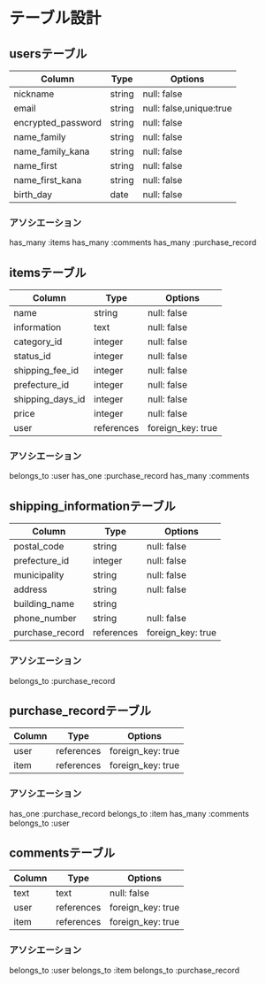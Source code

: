 # テーブル設計

## usersテーブル

| Column            | Type   | Options     |
| ----------------- | ------ | ----------- |
| nickname          | string | null: false |
| email             | string | null: false,unique:true |
| encrypted_password| string | null: false |
| name_family       | string | null: false |
| name_family_kana  | string | null: false |
| name_first        | string | null: false |
| name_first_kana   | string | null: false |
| birth_day         | date   | null: false |

### アソシエーション
has_many :items
has_many :comments
has_many :purchase_record

## itemsテーブル


| Column           | Type      | Options     |
| ---------------- | --------- | ----------- |
| name             | string    | null: false |
| information      | text      | null: false |
| category_id      | integer   | null: false |
| status_id        | integer   | null: false |
| shipping_fee_id  | integer   | null: false |
| prefecture_id    | integer   | null: false |
| shipping_days_id | integer   | null: false |
| price            | integer   | null: false |
| user             | references| foreign_key: true  |

### アソシエーション
belongs_to :user
has_one :purchase_record
has_many :comments

## shipping_informationテーブル

| Column           | Type      | Options     |
| ---------------- | --------- | ----------- |
| postal_code      | string    | null: false |
| prefecture_id    | integer   | null: false |
| municipality     | string    | null: false |
| address          | string    | null: false |
| building_name    | string    |             |
| phone_number     | string    | null: false |
| purchase_record  | references| foreign_key: true |

### アソシエーション
belongs_to :purchase_record

## purchase_recordテーブル

| Column           | Type      | Options     |
| ---------------- | --------- | ----------- |
| user             | references| foreign_key: true |
| item             | references| foreign_key: true |

### アソシエーション
has_one :purchase_record
belongs_to :item
has_many :comments
belongs_to :user

## commentsテーブル

| Column           | Type      | Options     |
| ---------------- | --------- | ----------- |
| text             | text      | null: false |
| user             | references| foreign_key: true |
| item             | references| foreign_key: true |

### アソシエーション
belongs_to :user
belongs_to :item
belongs_to :purchase_record